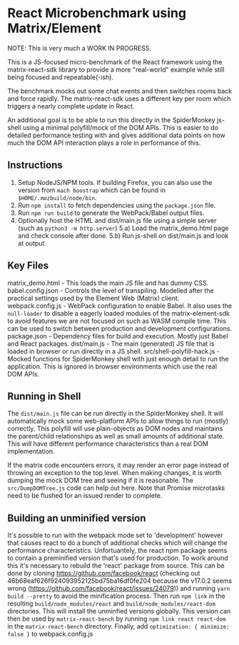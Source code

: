 React Microbenchmark using Matrix/Element
=========================================

NOTE: This is very much a WORK IN PROGRESS.

This is a JS-focused micro-benchmark of the React framework using the
matrix-react-sdk library to provide a more "real-world" example while still
being focused and repeatable(-ish).

The benchmark mocks out some chat events and then switches rooms back and force
rapidly. The matrix-react-sdk uses a different key per room which triggers a
nearly complete update in React.

An additional goal is to be able to run this directly in the SpiderMonkey
js-shell using a minimal polyfill/mock of the DOM APIs. This is easier to do
detailed performance testing with and gives additional data points on how much
the DOM API interaction plays a role in performance of this.


Instructions
------------
1) Setup NodeJS/NPM tools. If building Firefox, you can also use the version
   from `mach boostrap` which can be found in `$HOME/.mozbuild/node/bin`.
2) Run `npm install` to fetch dependencies using the `package.json` file.
3) Run `npm run build` to generate the WebPack/Babel output files.
4) Optionally host the HTML and dist/main.js file using a simple server (such as `python3 -m http.server`)
5.a) Load the matrix_demo.html page and check console after done.
5.b) Run js-shell on dist/main.js and look at output.

Key Files
---------
matrix_demo.html - This loads the main JS file and has dummy CSS.
babel.config.json - Controls the level of transpiling. Modelled after the practical settings used by the Element Web (Matrix) client.
webpack.config.js - WebPack configuration to enable Babel. It also uses the `null-loader` to disable a eagerly loaded modules of the matrix-element-sdk to avoid features we are not focused on such as WASM compile time. This can be used to switch between production and development configurations.
package.json - Dependency files for build and execution. Mostly just Babel and React packages.
dist/main.js - The main (generated) JS file that is loaded in browser or run directly in a JS shell.
src/shell-polyfill-hack.js - Mocked functions for SpiderMonkey shell with just enough detail to run the application. This is ignored in browser environments which use the real DOM APIs.

Running in Shell
----------------
The `dist/main.js` file can be run directly in the SpiderMonkey shell. It will
automatically mock some web-platform APIs to allow things to run (mostly)
correctly. This polyfill will use plain-objects as DOM nodes and maintains the
parent/child relationships as well as small amounts of additional state. This
_will_ have  different performance characteristics than a real DOM
implementation.

If the matrix code encounters errors, it may render an error page instead of
throwing an exception to the top level. When making changes, it is worth dumping
the mock DOM tree and seeing if it is reasonable. The `src/DumpDOMTree.js` code
can help out here. Note that Promise microtasks need to be flushed for an issued
render to complete.

Building an unminified version
------------------------------
It's possible to run with the webpack mode set to 'development' however that
causes react to do a bunch of additional checks which will change the
performance characteristics. Unfortuantely, the react npm package seems to
contain a preminified version that's used for production. To work around this
it's necessary to rebuild the 'react' package from source. This can be done by
cloning https://github.com/facebook/react (checking out
46b68eaf626f924093952125bd75ba16df0fe204 because the v17.0.2 seems wrong
(https://github.com/facebook/react/issues/24079)) and running `yarn build
--pretty` to avoid the minification process. Then run `npm link` in the
resulting `build/node_modules/react` and `build/node_modules/react-dom`
directories. This will install the unminfied versions globally.  This version
can then be used by `matrix-react-bench` by running `npm link react react-dom`
in the `matrix-react-bench` directory. Finally, add `optimization: { minimize:
false }` to webpack.config.js
